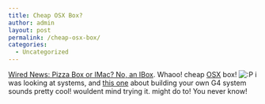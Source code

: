 ```yaml
---
title: Cheap OSX Box?
author: admin
layout: post
permalink: /cheap-osx-box/
categories:
  - Uncategorized
---
```

[Wired News: Pizza Box or IMac? No, an IBox][1]. Whaoo! cheap [OSX][2] box! <img src="http://blog.lotas-smartman.net/wp-includes/images/smilies/icon_razz.gif" alt=":P" class="wp-smiley" /> i was looking at systems, and [this one][3] about building your own G4 system sounds pretty cool! wouldent mind trying it. might do to! You never know!

 [1]: http://www.wired.com/news/mac/0,2125,58310,00.html "Wired News: Pizza Box or IMac? No, an IBox"
 [2]: http://www.apple.com/macosx
 [3]: http://www.lotas-smartman.net/blog/archives/000046.html